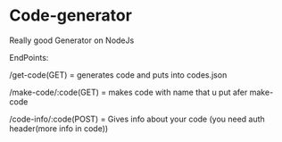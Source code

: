 # Code-generator
Really good Generator on NodeJs

EndPoints:

/get-code(GET) = generates code and puts into codes.json

/make-code/:code(GET) = makes code with name that u put afer make-code

/code-info/:code(POST) = Gives info about your code (you need auth header(more info in code))
